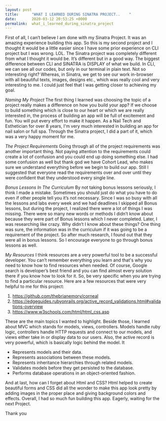 ```yaml
---
layout: post
title:      "WHAT I LEARNED DURING SINATRA PROJECT..	"
date:       2020-03-12 20:53:25 +0000
permalink:  what_i_learned_during_sinatra_project
---
```




First of all, I can’t believe I am done with my Sinatra Project. It was an amazing experience building this app. So this is my second project and I thought it would be a little easier since I have some prior experience on CLI project but I was wrong. LOL. The Sinatra project was completely different from what I thought it would be. It’s different but in a good way. The biggest difference between CLI and SINATRA is DISPLAY of what we build. In CLI, we can see all our codes, but only in our terminal in plain text. Not so interesting right?  Whereas, in Sinatra, we get to see our work in-browser with all beautiful texts, images, designs etc., which was really cool and very interesting to me. I could just feel that I was getting closer to achieving my goal.

*Naming My Project*
The first thing I learned was choosing the topic of a project really makes a difference on how you build your app? If we choose to build something which is close to our heart or which we are really interested in, the process of building an app will be full of excitement and fun. You will put every effort to make it happen. As a Nail Tech and Esthetician for over 8 years, I'm very much interested in building an app for nail salon or full spa. Through the Sinatra project, I did a part of it, which was a very happy moment for me.

*The Project Requirements*
Going through all of the project requirements was another important thing. Not paying attention to the requirements could create a lot of confusion and you could end up doing something else. I had some confusion as well but thank god we have Cohort Lead, who makes sure we understand everything before we begin to build our app. Still I suggested that everyone read the requirements over and over until they were confident that they understood every single line.

*Bonus Lessons In The Curriculum*
By not taking bonus lessons seriously, I think I made a mistake. Sometimes you should just do what you have to do even if other people tell you it’s not necessary. Since I was so busy with all the lessons and labs every week and we had deadlines I skipped all Bonus lessons, but during the project, I realized there were a lot of things I was missing. There were so many new words or methods I didn’t know about because they were part of Bonus lessons which I never completed. Later, I was researching like crazy. Why didn’t I know about these things? One thing was sure, the information was in the curriculum if it was going to be a requirement of the project. So after much research, I found out that they were all in bonus lessons. So I encourage everyone to go through bonus lessons as well.

*My Resources* 
I think resources are a very powerful tool to be a successful developer. You can’t remember everything you learn and that's why you need to know how to find resources when needed. Of course, Google search is developer’s best friend and you can find almost every solution there if you know how to look for it. So, be very specific when you are trying to find a particular resource. Here are a few resources that were very helpful to me for this project:
1. https://github.com/thebrianemory/corneal  
2. https://edgeguides.rubyonrails.org/active_record_validations.html#validations-overview
3. https://www.w3schools.com/html/html_css.asp

These are the main topics I wanted to highlight. Beside those, I learned about MVC which stands for models, views, controllers. Models handle ruby logic, controllers handle HTTP requests and connect to our models, and views either take in or display data to our users. Also, the active record is very powerful, which is basically logic behind the model. It  
* Represents models and their data.
* Represents associations between these models.
* Represents inheritance hierarchies through related models.
* Validates models before they get persisted to the database.
* Performs database operations in an object-oriented fashion.

And at last, how can I forget about Html and CSS? Html  helped to create beautiful forms and CSS did all the wonder to make this app look pretty by adding images in the proper place and giving background colors and effects. Overall, I had so much fun building this app. Eagerly, waiting for the next Project. 

Thank you 

